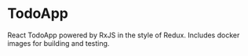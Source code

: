 # TodoApp
React TodoApp powered by RxJS in the style of Redux.  Includes docker images for building and testing.
